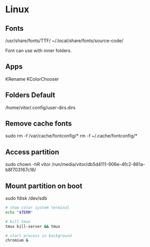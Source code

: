 # Linux

## Fonts
/usr/share/fonts/TTF/
~/.local/share/fonts/source-code/

Font can use with inner folders.

## Apps
KRename
KColorChooser

## Folders Default
/home/vitor/.config/user-dirs.dirs

## Remove cache fonts
sudo rm -f /var/cache/fontconfig/*
rm -f ~/.cache/fontconfig/*

## Access partition
sudo chown -hR vitor /run/media/vitor/db5d4111-906e-4fc2-881a-b8f703167c16/

## Mount partition on boot
sudo fdisk /dev/sdb

```sh
# show color system terminal
echo "$TERM"

# kill tmux
tmux kill-server && tmux

# start process in background
chromium &
```

